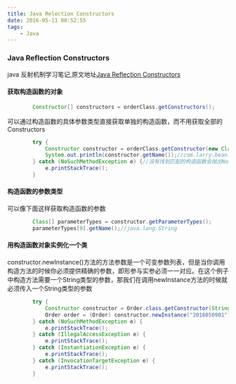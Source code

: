 ```yaml
---
title: Java Relection Constructors
date: 2016-05-11 00:52:55
tags:
    - Java
---
```

### Java Reflection Constructors
java 反射机制学习笔记,原文地址[Java Reflection Constructors](http://tutorials.jenkov.com/java-reflection/constructors.html)

#### 获取构造函数的对象

```java
        Constructor[] constructors = orderClass.getConstructors();
```

可以通过构造函数的具体参数类型直接获取单独的构造函数，而不用获取全部的Constructors

```java
        try {
            Constructor constructor = orderClass.getConstructor(new Class[]{String.class});
            System.out.println(constructor.getName());//com.larry.bean.Order
        } catch (NoSuchMethodException e) {//没有找到匹配的构造函数会抛出NoSuchMethodException
            e.printStackTrace();
        }
```

#### 构造函数的参数类型

可以像下面这样获取构造函数的参数

```java
        Class[] parameterTypes = constructor.getParameterTypes();
        parameterTypes[0].getName();//java.lang.String
```

#### 用构造函数对象实例化一个类

constructor.newInstance()方法的方法参数是一个可变参数列表，但是当你调用构造方法的时候你必须提供精确的参数，即形参与实参必须一一对应。在这个例子中构造方法需要一个String类型的参数，那我们在调用newInstance方法的时候就必须传入一个String类型的参数

```java
        try {
            Constructor constructor = Order.class.getConstructor(String.class);
            Order order = (Order) constructor.newInstance("2016050901");
        } catch (NoSuchMethodException e) {
            e.printStackTrace();
        } catch (IllegalAccessException e) {
            e.printStackTrace();
        } catch (InstantiationException e) {
            e.printStackTrace();
        } catch (InvocationTargetException e) {
            e.printStackTrace();
        }
```


